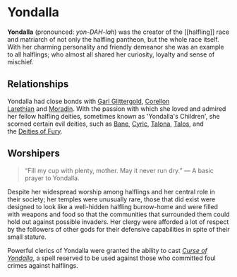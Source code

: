 # Yondalla

**Yondalla** (pronounced: _yon-DAH-lah_) was the creator of the [[halfling]] race and matriarch of not only the halfling pantheon, but the whole race itself. With her charming personality and friendly demeanor she was an example to all halflings; who almost all shared her curiosity, loyalty and sense of mischief.

## Relationships

Yondalla had close bonds with [Garl Glittergold](https://forgottenrealms.fandom.com/wiki/Garl_Glittergold "Garl Glittergold"), [Corellon Larethian](https://forgottenrealms.fandom.com/wiki/Corellon_Larethian "Corellon Larethian") and [Moradin](https://forgottenrealms.fandom.com/wiki/Moradin "Moradin"). With the passion with which she loved and admired her fellow halfling deities, sometimes known as 'Yondalla's Children', she scorned certain evil deities, such as [Bane](https://forgottenrealms.fandom.com/wiki/Bane "Bane"), [Cyric](https://forgottenrealms.fandom.com/wiki/Cyric "Cyric"), [Talona](https://forgottenrealms.fandom.com/wiki/Talona "Talona"), [Talos](https://forgottenrealms.fandom.com/wiki/Talos "Talos"), and the [Deities of Fury](https://forgottenrealms.fandom.com/wiki/Deities_of_Fury "Deities of Fury").

## Worshipers

> “Fill my cup with plenty, mother. May it never run dry.”
> — A basic prayer to Yondalla.

Despite her widespread worship among halflings and her central role in their society; her temples were unusually rare, those that did exist were designed to look like a well-hidden halfling burrow-home and were filled with weapons and food so that the communities that surrounded them could hold out against possible invaders. Her clergy were afforded a lot of respect by the followers of other gods for their defensive capabilities in spite of their small stature.

Powerful clerics of Yondalla were granted the ability to cast _[Curse of Yondalla](https://forgottenrealms.fandom.com/wiki/Curse_of_Yondalla "Curse of Yondalla")_, a spell reserved to be used against those who committed foul crimes against halflings.
